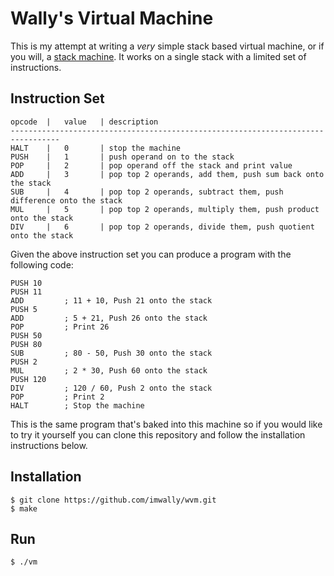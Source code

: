 Wally's Virtual Machine
=======================

This is my attempt at writing a *very* simple stack based virtual machine, or
if you will, a [stack machine](https://en.wikipedia.org/wiki/Stack_machine). It
works on a single stack with a limited set of instructions.

Instruction Set
---------------
```
opcode  |   value   | description
---------------------------------------------------------------------------------
HALT    |   0       | stop the machine
PUSH    |   1       | push operand on to the stack
POP     |   2       | pop operand off the stack and print value
ADD     |   3       | pop top 2 operands, add them, push sum back onto the stack
SUB     |   4       | pop top 2 operands, subtract them, push difference onto the stack
MUL     |   5       | pop top 2 operands, multiply them, push product onto the stack
DIV     |   6       | pop top 2 operands, divide them, push quotient onto the stack
```

Given the above instruction set you can produce a program with the following code:

```
PUSH 10 
PUSH 11
ADD         ; 11 + 10, Push 21 onto the stack
PUSH 5
ADD         ; 5 + 21, Push 26 onto the stack 
POP         ; Print 26
PUSH 50
PUSH 80
SUB         ; 80 - 50, Push 30 onto the stack 
PUSH 2
MUL         ; 2 * 30, Push 60 onto the stack
PUSH 120
DIV         ; 120 / 60, Push 2 onto the stack
POP         ; Print 2
HALT        ; Stop the machine
```

This is the same program that's baked into this machine so if you would like to
try it yourself you can clone this repository and follow the installation
instructions below.

Installation
------------
```
$ git clone https://github.com/imwally/wvm.git
$ make
```

Run
---
`$ ./vm`
